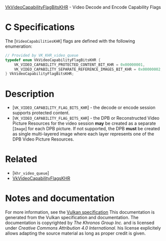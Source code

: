 [VkVideoCapabilityFlagBitsKHR](https://www.khronos.org/registry/vulkan/specs/1.3-extensions/man/html/VkVideoCapabilityFlagBitsKHR.html) - Video Decode and Encode Capability Flags

# C Specifications
The [`VideoCapabilitiesKHR`] flags are defined with the following
enumeration:
```c
// Provided by VK_KHR_video_queue
typedef enum VkVideoCapabilityFlagBitsKHR {
    VK_VIDEO_CAPABILITY_PROTECTED_CONTENT_BIT_KHR = 0x00000001,
    VK_VIDEO_CAPABILITY_SEPARATE_REFERENCE_IMAGES_BIT_KHR = 0x00000002,
} VkVideoCapabilityFlagBitsKHR;
```

# Description
- [`VK_VIDEO_CAPABILITY_FLAG_BITS_KHR`] - the decode or encode session supports protected content.
- [`VK_VIDEO_CAPABILITY_FLAG_BITS_KHR`] - the DPB or Reconstructed Video Picture Resources for the video session  **may**  be created as a separate [`Image`] for each DPB picture. If not supported, the DPB  **must**  be created as single multi-layered image where each layer represents one of the DPB Video Picture Resources.

# Related
- [`khr_video_queue`]
- [VkVideoCapabilityFlagsKHR]()

# Notes and documentation
For more information, see the [Vulkan specification](https://www.khronos.org/registry/vulkan/specs/1.3-extensions/html/vkspec.html)
This documentation is generated from the Vulkan specification and documentation.
The documentation is copyrighted by *The Khronos Group Inc.* and is licensed under *Creative Commons Attribution 4.0 International*.
his license explicitely allows adapting the source material as long as proper credit is given.
        